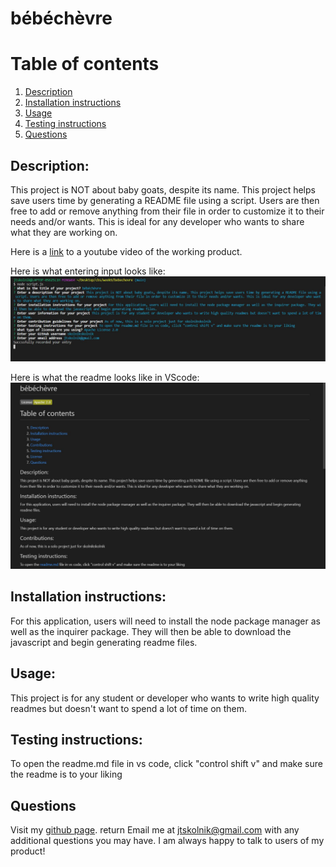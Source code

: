 # bébéchèvre 

# Table of contents
1. [Description](#Description)
2. [Installation instructions](#Installation-instructions)
3. [Usage](#usage)
4. [Testing instructions](#Testing-instructions)
5. [Questions](#Questions)

## Description: 
This project is NOT about baby goats, despite its name. This project helps save users time by generating a README file using a script. Users are then free to add or remove anything from their file in order to customize it to their needs and/or wants. This is ideal for any developer who wants to share what they are working on.

Here is a [link](https://youtu.be/8It383aUTiY) to a youtube video of the working product. 

Here is what entering input looks like:
![user entering input](./images/userinput.JPG)

Here is what the readme looks like in VScode:
![vscode preview](./images/readme_preview.JPG)

## Installation instructions: 
For this application, users will need to install the node package manager as well as the inquirer package. They will then be able to download the javascript and begin generating readme files. 

## Usage: 
This project is for any student or developer who wants to write high quality readmes but doesn't want to spend a lot of time on them. 

## Testing instructions: 
To open the readme.md file in vs code, click "control shift v" and make sure the readme is to your liking


## Questions
Visit my [github page](http.www.github.com/skolnikskolnik).  return 
Email me at jtskolnik@gmail.com with any additional questions you may have. I am always happy to talk to users of my product!
